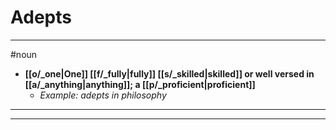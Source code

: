 # Adepts
---
#noun
- **[[o/_one|One]] [[f/_fully|fully]] [[s/_skilled|skilled]] or well versed in [[a/_anything|anything]]; a [[p/_proficient|proficient]]**
	- _Example: adepts in philosophy_
---
---
